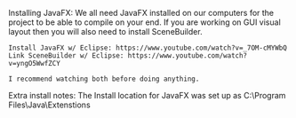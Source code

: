 Installing JavaFX:
	We all need JavaFX installed on our computers for the project to be able to compile on your end.
	If you are working on GUI visual layout then you will also need to install SceneBuilder.
	
	Install JavaFX w/ Eclipse: https://www.youtube.com/watch?v=_7OM-cMYWbQ
	Link SceneBuilder w/ Eclipse: https://www.youtube.com/watch?v=yngO5WwfZCY
	
	I recommend watching both before doing anything.
	
Extra install notes:
	The Install location for JavaFX was set up as C:\Program Files\Java\Extenstions